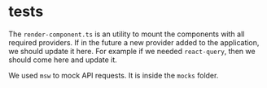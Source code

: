 # tests

The `render-component.ts` is an utility to mount the components with all required providers. If in the future a new provider added to the application, we should update it here. For example if we needed `react-query`, then we should come here and update it.

We used `msw` to mock API requests. It is inside the `mocks` folder.
